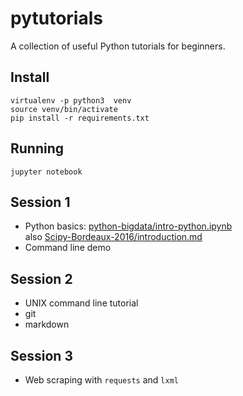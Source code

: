 # pytutorials
A collection of useful Python tutorials for beginners.


Install
-------

    virtualenv -p python3  venv
    source venv/bin/activate
    pip install -r requirements.txt


Running
-------

    jupyter notebook
    



Session 1
---------
  - Python basics: [python-bigdata/intro-python.ipynb](python-bigdata/intro-python.ipynb)  
    also [Scipy-Bordeaux-2016/introduction.md](Scipy-Bordeaux-2016/introduction.md)
  - Command line demo



Session 2
---------
  - UNIX command line tutorial
  - git 
  - markdown


Session 3
---------
  - Web scraping with `requests` and `lxml`



